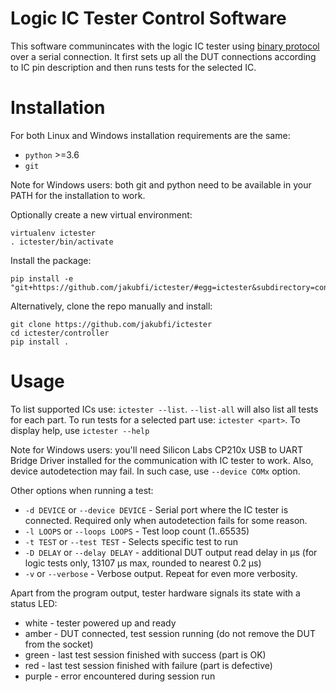 # Logic IC Tester Control Software

This software communincates with the logic IC tester using [binary protocol](../doc/protocol.md) over a serial connection.
It first sets up all the DUT connections according to IC pin description and then runs tests for the selected IC.


# Installation

For both Linux and Windows installation requirements are the same:

* `python` >=3.6
* `git`

Note for Windows users: both git and python need to be available in your PATH for the installation to work.

Optionally create a new virtual environment:
```
virtualenv ictester
. ictester/bin/activate
```

Install the package:
```
pip install -e "git+https://github.com/jakubfi/ictester/#egg=ictester&subdirectory=controller"
```
Alternatively, clone the repo manually and install:
```
git clone https://github.com/jakubfi/ictester
cd ictester/controller
pip install .
```

# Usage

To list supported ICs use: `ictester --list`. `--list-all` will also list all tests for each part.
To run tests for a selected part use: `ictester <part>`.
To display help, use `ictester --help`

Note for Windows users: you'll need Silicon Labs CP210x USB to UART Bridge Driver installed
for the communication with IC tester to work. Also, device autodetection may fail.
In such case, use `--device COMx` option.

Other options when running a test:

* `-d DEVICE` or `--device DEVICE` - Serial port where the IC tester is connected. Required only when autodetection fails for some reason.
* `-l LOOPS` or `--loops LOOPS` - Test loop count (1..65535)
* `-t TEST` or `--test TEST` - Selects specific test to run
* `-D DELAY` or `--delay DELAY` - additional DUT output read delay in μs (for logic tests only, 13107 μs max, rounded to nearest 0.2 μs)
* `-v` or `--verbose` - Verbose output. Repeat for even more verbosity.

Apart from the program output, tester hardware signals its state with a status LED:

* white - tester powered up and ready
* amber - DUT connected, test session running (do not remove the DUT from the socket)
* green - last test session finished with success (part is OK)
* red - last test session finished with failure (part is defective)
* purple - error encountered during session run
